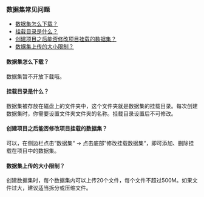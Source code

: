### 数据集常见问题
* [数据集怎么下载？](#数据集怎么下载)
* [挂载目录是什么？](#挂载目录是什么)
* [创建项目之后能否修改项目挂载的数据集？](#创建项目之后能否修改项目挂载的数据集)
* [数据集上传的大小限制？](#数据集上传的大小限制)

#### 数据集怎么下载？
数据集暂不开放下载哦。

#### 挂载目录是什么？
数据集被存放在磁盘上的文件夹中，这个文件夹就是数据集的挂载目录。每次创建数据集时，你需要设置文件夹文件夹的名称。挂载目录设置后不可修改。

#### 创建项目之后能否修改项目挂载的数据集？
可以，在侧边栏点击”数据集“ → 点击底部”修改挂载数据集“，即可添加、删除挂载在项目中的数据集。

#### 数据集上传的大小限制？
创建数据集时，每个数据集内可以上传20个文件，每个文件不超过500M。如果文件过大，建议适当拆分或压缩文件。
